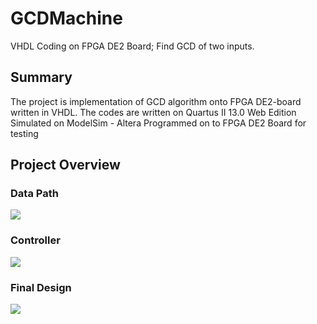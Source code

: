 # GCDMachine
VHDL Coding on FPGA DE2 Board; Find GCD of two inputs.

## Summary
The project is implementation of GCD algorithm onto FPGA DE2-board written in VHDL.
The codes are written on Quartus II 13.0 Web Edition
Simulated on ModelSim - Altera
Programmed on to FPGA DE2 Board for testing

## Project Overview

### Data Path
![](images/D.jpg)

### Controller
![](images/C.jpg)

### Final Design
![](images/E.jpg)
